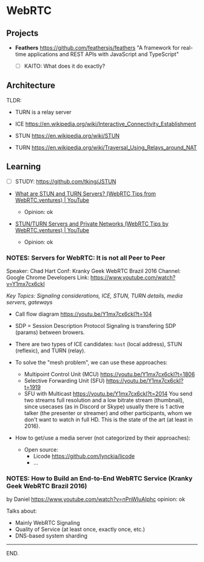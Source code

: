 # WebRTC

## Projects

- **Feathers** https://github.com/feathersjs/feathers
    "A framework for real-time applications and REST APIs with JavaScript and TypeScript"
    * [ ] KAITO: What does it do exactly?


## Architecture

TLDR:
- TURN is a relay server


- ICE
https://en.wikipedia.org/wiki/Interactive_Connectivity_Establishment

- STUN
https://en.wikipedia.org/wiki/STUN

- TURN
https://en.wikipedia.org/wiki/Traversal_Using_Relays_around_NAT


## Learning

- [ ] STUDY: https://github.com/tking/JSTUN

- [What are STUN and TURN Servers? (WebRTC Tips from WebRTC.ventures) | YouTube](https://www.youtube.com/watch?v=4dLJmZOcWFc)
    * Opinion: ok


- [STUN/TURN Servers and Private Networks (WebRTC Tips by WebRTC.ventures) | YouTube](https://www.youtube.com/watch?v=N5cqu0kTIsw)
    * Opinion: ok


### NOTES: Servers for WebRTC: It is not all Peer to Peer
Speaker: Chad Hart
Conf: Kranky Geek WebRTC Brazil 2016
Channel: Google Chrome Developers
Link: https://www.youtube.com/watch?v=Y1mx7cx6ckI

_Key Topics: Signaling considerations, ICE, STUN, TURN details, media servers, gateways_

- Call flow diagram
https://youtu.be/Y1mx7cx6ckI?t=104

- SDP = Session Description Protocol
Signaling is transfering SDP (params) between browers.

- There are two types of ICE candidates: `host` (local address), STUN (reflexic), and TURN (relay).

- To solve the "mesh problem", we can use these approaches:
    * Multipoint Control Unit (MCU) https://youtu.be/Y1mx7cx6ckI?t=1806
    * Selective Forwarding Unit (SFU) https://youtu.be/Y1mx7cx6ckI?t=1919
    * SFU with Multicast https://youtu.be/Y1mx7cx6ckI?t=2014
    You send two streams full resolution and a low bitrate stream (thumbnail), since usecases  (as in Discord or Skype) usually there is 1 active talker (the presenter or streamer) and other participants, whom we don't want to watch in full HD.
    This is the state of the art (at least in 2016).

- How to get/use a media server (not categorized by their approaches):
    - Open source:
        * Licode https://github.com/lynckia/licode
        * ...

### NOTES: How to Build an End-to-End WebRTC Service (Kranky Geek WebRTC Brazil 2016)
by Daniel
https://www.youtube.com/watch?v=nPnWIuAlphc
opinion: ok

Talks about:
- Mainly WebRTC Signaling
- Quality of Service (at least once, exactly once, etc.)
- DNS-based system sharding


---

END.
